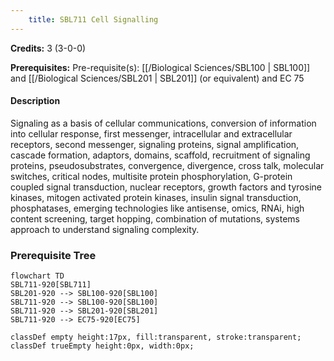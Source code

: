 ```yaml
---
    title: SBL711 Cell Signalling
---
```

**Credits:** 3 (3-0-0)



**Prerequisites:** Pre-requisite(s): [[/Biological Sciences/SBL100 | SBL100]] and [[/Biological Sciences/SBL201 | SBL201]] (or equivalent) and EC 75

#### Description 
Signaling as a basis of cellular communications, conversion of information into cellular response, first messenger, intracellular and extracellular receptors, second messenger, signaling proteins, signal amplification, cascade formation, adaptors, domains, scaffold, recruitment of signaling proteins, pseudosubstrates, convergence, divergence, cross talk, molecular switches, critical nodes, multisite protein phosphorylation, G-protein coupled signal transduction, nuclear receptors, growth factors and tyrosine kinases, mitogen activated protein kinases, insulin signal transduction, phosphatases, emerging technologies like antisense, omics, RNAi, high content screening, target hopping, combination of mutations, systems approach to understand signaling complexity.

### Prerequisite Tree

```mermaid
flowchart TD
SBL711-920[SBL711]
SBL201-920 --> SBL100-920[SBL100]
SBL711-920 --> SBL100-920[SBL100]
SBL711-920 --> SBL201-920[SBL201]
SBL711-920 --> EC75-920[EC75]

classDef empty height:17px, fill:transparent, stroke:transparent;
classDef trueEmpty height:0px, width:0px;
```